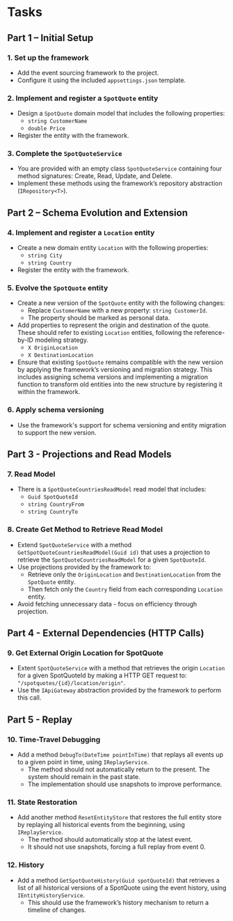 # Tasks


## Part 1 – Initial Setup

### 1. Set up the framework
- Add the event sourcing framework to the project.
- Configure it using the included `appsettings.json` template.

### 2. Implement and register a `SpotQuote` entity
- Design a `SpotQuote` domain model that includes the following properties:
  - `string CustomerName`
  - `double Price`
- Register the entity with the framework.

### 3. Complete the `SpotQuoteService`
- You are provided with an empty class `SpotQuoteService` containing four method signatures: Create, Read, Update, and Delete.
- Implement these methods using the framework’s repository abstraction (`IRepository<T>`).

## Part 2 – Schema Evolution and Extension

### 4. Implement and register a `Location` entity
- Create a new domain entity `Location` with the following properties:
  - `string City`
  - `string Country`
- Register the entity with the framework.

### 5. Evolve the `SpotQuote` entity
- Create a new version of the `SpotQuote` entity with the following changes:
  - Replace `CustomerName` with a new property: `string CustomerId`. 
  - The property should be marked as personal data.
- Add properties to represent the origin and destination of the quote. These should refer to existing `Location` entities, following the reference-by-ID modeling strategy.
    - `X OriginLocation`
    - `X DestinationLocation`
- Ensure that existing `SpotQuote` remains compatible with the new version by applying the framework’s versioning and migration strategy. This includes assigning schema versions and implementing a migration function to transform old entities into the new structure by registering it within the framework.

### 6. Apply schema versioning
- Use the framework's support for schema versioning and entity migration to support the new version.

## Part 3 - Projections and Read Models

### 7. Read Model
- There is a `SpotQuoteCountriesReadModel` read model that includes:
    - `Guid SpotQuoteId`
    - `string CountryFrom`
    - `string CountryTo`

### 8. Create Get Method to Retrieve Read Model
- Extend `SpotQuoteService` with a method `GetSpotQuoteCountriesReadModel(Guid id)` that uses a projection to retrieve the `SpotQuoteCountriesReadModel` for a given `SpotQuoteId`. 
- Use projections provided by the framework to:
  - Retrieve only the `OriginLocation` and `DestinationLocation` from the `SpotQuote` entity.
  - Then fetch only the `Country` field from each corresponding `Location` entity.
- Avoid fetching unnecessary data - focus on efficiency through projection.


## Part 4 - External Dependencies (HTTP Calls)

### 9. Get External Origin Location for SpotQuote

- Extent `SpotQuoteService` with a method that retrieves the origin `Location` for a given SpotQuoteId by making a HTTP GET request to: `"/spotquotes/{id}/location/origin"`.
- Use the `IApiGateway` abstraction provided by the framework to perform this call.

## Part 5 - Replay

### 10. Time-Travel Debugging

- Add a method `DebugTo(DateTime pointInTime)` that replays all events up to a given point in time, using `IReplayService`.
    - The method should not automatically return to the present. The system should remain in the past state.
    - The implementation should use snapshots to improve performance.

### 11. State Restoration

- Add another method `ResetEntityStore` that restores the full entity store by replaying all historical events from the beginning, using `IReplayService`.
    - The method should automatically stop at the latest event.
    - It should not use snapshots, forcing a full replay from event 0.

### 12. History

- Add a method `GetSpotQuoteHistory(Guid spotQuoteId)` that retrieves a list of all historical versions of a SpotQuote using the event history, using `IEntityHistoryService`.
    - This should use the framework’s history mechanism to return a timeline of changes.